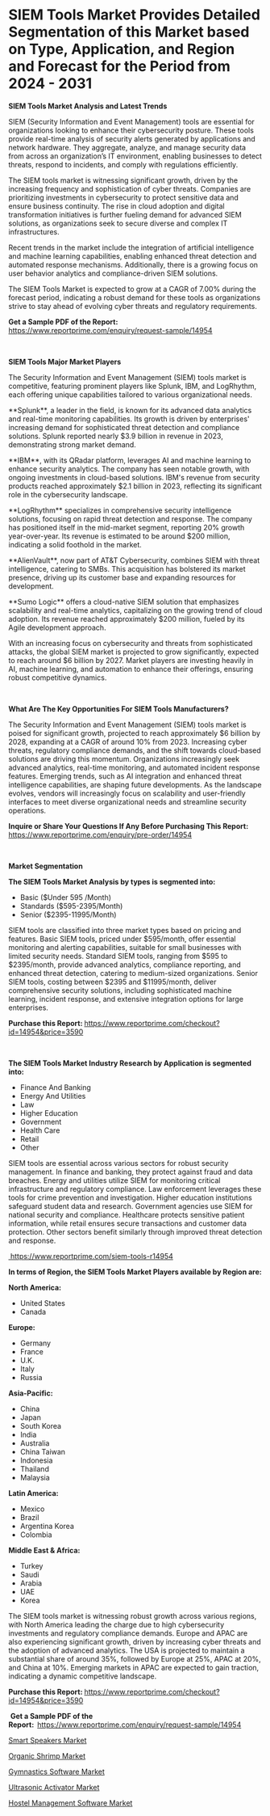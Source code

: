 <p><h1>SIEM Tools Market Provides Detailed Segmentation of this Market based on Type, Application, and Region and Forecast for the Period from 2024 - 2031</h1></p><p><strong>SIEM Tools Market Analysis and Latest Trends</strong></p>
<p><p>SIEM (Security Information and Event Management) tools are essential for organizations looking to enhance their cybersecurity posture. These tools provide real-time analysis of security alerts generated by applications and network hardware. They aggregate, analyze, and manage security data from across an organization’s IT environment, enabling businesses to detect threats, respond to incidents, and comply with regulations efficiently.</p><p>The SIEM tools market is witnessing significant growth, driven by the increasing frequency and sophistication of cyber threats. Companies are prioritizing investments in cybersecurity to protect sensitive data and ensure business continuity. The rise in cloud adoption and digital transformation initiatives is further fueling demand for advanced SIEM solutions, as organizations seek to secure diverse and complex IT infrastructures.</p><p>Recent trends in the market include the integration of artificial intelligence and machine learning capabilities, enabling enhanced threat detection and automated response mechanisms. Additionally, there is a growing focus on user behavior analytics and compliance-driven SIEM solutions.</p><p>The SIEM Tools Market is expected to grow at a CAGR of 7.00% during the forecast period, indicating a robust demand for these tools as organizations strive to stay ahead of evolving cyber threats and regulatory requirements.</p></p>
<p><strong>Get a Sample PDF of the Report:&nbsp;</strong> <a href="https://www.reportprime.com/enquiry/request-sample/14954?utm_campaign=1097&utm_medium=2&utm_source=Github&utm_content=ia&utm_term=29112024&utm_id=siem-tools">https://www.reportprime.com/enquiry/request-sample/14954</a></p>
<p>&nbsp;</p>
<p><strong>SIEM Tools Major Market Players</strong></p>
<p><p>The Security Information and Event Management (SIEM) tools market is competitive, featuring prominent players like Splunk, IBM, and LogRhythm, each offering unique capabilities tailored to various organizational needs.</p><p>**Splunk**, a leader in the field, is known for its advanced data analytics and real-time monitoring capabilities. Its growth is driven by enterprises' increasing demand for sophisticated threat detection and compliance solutions. Splunk reported nearly $3.9 billion in revenue in 2023, demonstrating strong market demand.</p><p>**IBM**, with its QRadar platform, leverages AI and machine learning to enhance security analytics. The company has seen notable growth, with ongoing investments in cloud-based solutions. IBM's revenue from security products reached approximately $2.1 billion in 2023, reflecting its significant role in the cybersecurity landscape.</p><p>**LogRhythm** specializes in comprehensive security intelligence solutions, focusing on rapid threat detection and response. The company has positioned itself in the mid-market segment, reporting 20% growth year-over-year. Its revenue is estimated to be around $200 million, indicating a solid foothold in the market.</p><p>**AlienVault**, now part of AT&T Cybersecurity, combines SIEM with threat intelligence, catering to SMBs. This acquisition has bolstered its market presence, driving up its customer base and expanding resources for development.</p><p>**Sumo Logic** offers a cloud-native SIEM solution that emphasizes scalability and real-time analytics, capitalizing on the growing trend of cloud adoption. Its revenue reached approximately $200 million, fueled by its Agile development approach.</p><p>With an increasing focus on cybersecurity and threats from sophisticated attacks, the global SIEM market is projected to grow significantly, expected to reach around $6 billion by 2027. Market players are investing heavily in AI, machine learning, and automation to enhance their offerings, ensuring robust competitive dynamics.</p></p>
<p>&nbsp;</p>
<p><strong>What Are The Key Opportunities For SIEM Tools Manufacturers?</strong></p>
<p><p>The Security Information and Event Management (SIEM) tools market is poised for significant growth, projected to reach approximately $6 billion by 2028, expanding at a CAGR of around 10% from 2023. Increasing cyber threats, regulatory compliance demands, and the shift towards cloud-based solutions are driving this momentum. Organizations increasingly seek advanced analytics, real-time monitoring, and automated incident response features. Emerging trends, such as AI integration and enhanced threat intelligence capabilities, are shaping future developments. As the landscape evolves, vendors will increasingly focus on scalability and user-friendly interfaces to meet diverse organizational needs and streamline security operations.</p></p>
<p><strong>Inquire or Share Your Questions If Any Before Purchasing This Report:</strong> <a href="https://www.reportprime.com/enquiry/pre-order/14954?utm_campaign=1097&utm_medium=2&utm_source=Github&utm_content=ia&utm_term=29112024&utm_id=siem-tools">https://www.reportprime.com/enquiry/pre-order/14954</a></p>
<p>&nbsp;</p>
<p><strong>Market Segmentation</strong></p>
<p><strong>The SIEM Tools Market Analysis by types is segmented into:</strong></p>
<p><ul><li>Basic ($Under 595 /Month)</li><li>Standards ($595-2395/Month)</li><li>Senior ($2395-11995/Month)</li></ul></p>
<p><p>SIEM tools are classified into three market types based on pricing and features. Basic SIEM tools, priced under $595/month, offer essential monitoring and alerting capabilities, suitable for small businesses with limited security needs. Standard SIEM tools, ranging from $595 to $2395/month, provide advanced analytics, compliance reporting, and enhanced threat detection, catering to medium-sized organizations. Senior SIEM tools, costing between $2395 and $11995/month, deliver comprehensive security solutions, including sophisticated machine learning, incident response, and extensive integration options for large enterprises.</p></p>
<p><strong>Purchase this Report:&nbsp;</strong><a href="https://www.reportprime.com/checkout?id=14954&price=3590&utm_campaign=1097&utm_medium=2&utm_source=Github&utm_content=ia&utm_term=29112024&utm_id=siem-tools">https://www.reportprime.com/checkout?id=14954&price=3590</a></p>
<p>&nbsp;</p>
<p><strong>The SIEM Tools Market Industry Research by Application is segmented into:</strong></p>
<p><ul><li>Finance And Banking</li><li>Energy And Utilities</li><li>Law</li><li>Higher Education</li><li>Government</li><li>Health Care</li><li>Retail</li><li>Other</li></ul></p>
<p><p>SIEM tools are essential across various sectors for robust security management. In finance and banking, they protect against fraud and data breaches. Energy and utilities utilize SIEM for monitoring critical infrastructure and regulatory compliance. Law enforcement leverages these tools for crime prevention and investigation. Higher education institutions safeguard student data and research. Government agencies use SIEM for national security and compliance. Healthcare protects sensitive patient information, while retail ensures secure transactions and customer data protection. Other sectors benefit similarly through improved threat detection and response.</p></p>
<p><a href="https://www.reportprime.com/siem-tools-r14954?utm_campaign=1097&utm_medium=2&utm_source=Github&utm_content=ia&utm_term=29112024&utm_id=siem-tools">&nbsp;https://www.reportprime.com/siem-tools-r14954</a></p>
<p><strong>In terms of Region, the SIEM Tools Market Players available by Region are:</strong></p>
<p>
    <p> <strong> North America: </strong>
        <ul>
            <li>United States</li>
            <li>Canada</li>
        </ul>
        </p> 
    <p> <strong> Europe: </strong>
        <ul>
            <li>Germany</li>
            <li>France</li>
            <li>U.K.</li>
            <li>Italy</li>
            <li>Russia</li>
        </ul>
        </p> 
    <p> <strong> Asia-Pacific: </strong>
        <ul>
            <li>China</li>
            <li>Japan</li>
            <li>South Korea</li>
            <li>India</li>
            <li>Australia</li>
            <li>China Taiwan</li>
            <li>Indonesia</li>
            <li>Thailand</li>
            <li>Malaysia</li>
        </ul>
        </p> 
    <p> <strong> Latin America: </strong>
        <ul>
            <li>Mexico</li>
            <li>Brazil</li>
            <li>Argentina Korea</li>
            <li>Colombia</li>
        </ul>
        </p> 
    <p> <strong> Middle East & Africa: </strong>
        <ul>
            <li>Turkey</li>
            <li>Saudi</li>
            <li>Arabia</li>
            <li>UAE</li>
            <li>Korea</li>
        </ul>
    </p>
    </p>
<p><p>The SIEM tools market is witnessing robust growth across various regions, with North America leading the charge due to high cybersecurity investments and regulatory compliance demands. Europe and APAC are also experiencing significant growth, driven by increasing cyber threats and the adoption of advanced analytics. The USA is projected to maintain a substantial share of around 35%, followed by Europe at 25%, APAC at 20%, and China at 10%. Emerging markets in APAC are expected to gain traction, indicating a dynamic competitive landscape.</p></p>
<p><strong>Purchase this Report: </strong><a href="https://www.reportprime.com/checkout?id=14954&price=3590&utm_campaign=1097&utm_medium=2&utm_source=Github&utm_content=ia&utm_term=29112024&utm_id=siem-tools">https://www.reportprime.com/checkout?id=14954&price=3590</a></p>
<p>&nbsp;<strong>Get a Sample PDF of the Report:&nbsp;&nbsp;</strong><a href="https://www.reportprime.com/enquiry/request-sample/14954?utm_campaign=1097&utm_medium=2&utm_source=Github&utm_content=ia&utm_term=29112024&utm_id=siem-tools">https://www.reportprime.com/enquiry/request-sample/14954</a></p>
<p><strong></strong></p>
<p><p><a href="https://www.linkedin.com/pulse/smart-speakers-market-size-share-analysis-growth-trends-forecast-oiepf?utm_campaign=1097&utm_medium=2&utm_source=Github&utm_content=ia&utm_term=29112024&utm_id=siem-tools">Smart Speakers Market</a></p><p><a href="https://www.linkedin.com/pulse/organic-shrimp-market-industry-trends-forecast-period-from-vzbqc?utm_campaign=1097&utm_medium=2&utm_source=Github&utm_content=ia&utm_term=29112024&utm_id=siem-tools">Organic Shrimp Market</a></p><p><a href="https://github.com/hammelximalschid/Market-Research-Report-List-1/blob/main/gymnastics-software-market.md?utm_campaign=1097&utm_medium=2&utm_source=Github&utm_content=ia&utm_term=29112024&utm_id=siem-tools">Gymnastics Software Market</a></p><p><a href="https://issuu.com/reportprime-2/docs/ultrasonic-activator-market-size-2030.pptx?utm_campaign=1097&utm_medium=2&utm_source=Github&utm_content=ia&utm_term=29112024&utm_id=siem-tools">Ultrasonic Activator Market</a></p><p><a href="https://github.com/rodinayygacklezi/Market-Research-Report-List-1/blob/main/hostel-management-software-market.md?utm_campaign=1097&utm_medium=2&utm_source=Github&utm_content=ia&utm_term=29112024&utm_id=siem-tools">Hostel Management Software Market</a></p></p>